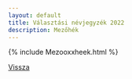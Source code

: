 ```yaml
---
layout: default
title: Választási névjegyzék 2022
description: Mezőhék
---
```


{% include Mezooxxheek.html %}

[Vissza](./)